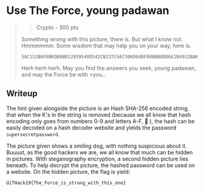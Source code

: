 # Use The Force, young padawan
> > Crypto - 300 pts
>
>Something wrong with this picture, there is. But what I know not. Hmmmmmm.
>Some wisdom that may help you on your way, here is.  
>
>```
>5AC152B6F8BKDB8BB12959548D542CB237C4A730K064BF88BBB8DD6E204912BAKAD
>```
>
>Herh herh herh. May you find the answers you seek, young padawan, and may the Force be with >you..


## Writeup

The hint given alongside the picture is an Hash SHA-256 encoded string, that when the K's in the string is removed (because we all know that hash encoding only goes from numbers 0-9 and letters A-F, :information_desk_person: ), the hash can be easily decoded on a hash decoder website and yields the password ``supersecretpassword``.

The picture given shows a smiling dog, with nothing suspicious about it. Buuuut, as the good hackers we are, we all know that much can be hidden in pictures. With steganography encryption, a second hidden picture lies beneath. To help decrypt the picture, the hashed password can be used on a website. On the hidden picture, the flag is yield:

``UiTHack19{The_Force_is_strong_with_this_one}``